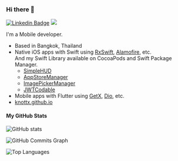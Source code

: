 ### Hi there 👋

[![Linkedin Badge](https://img.shields.io/badge/-LinkedIn-blue?style=flat-square&logo=Linkedin&logoColor=white)](https://www.linkedin.com/in/visarut-tippun/)  ![](https://visitor-badge.glitch.me/badge?page_id=knottx/knottx)

I'm a Mobile developer.<br>
- Based in Bangkok, Thailand
- Native iOS apps with Swift using [RxSwift](https://github.com/ReactiveX/RxSwift), [Alamofire](https://github.com/Alamofire/Alamofire), etc.<br>
And my Swift Library available on CocoaPods and Swift Package Manager.
  - [SimpleHUD](https://github.com/knottx/SimpleHUD)
  - [AppStoreManager](https://github.com/knottx/AppStoreManager)
  - [ImagePickerManager](https://github.com/knottx/ImagePickerManager)
  - [JWTCodable](https://github.com/knottx/JWTCodable)
- Mobile apps with Flutter using [GetX](https://github.com/jonataslaw/getx), [Dio](https://github.com/flutterchina/dio), etc.
- [knottx.github.io](https://knottx.github.io/)

#### My GitHub Stats

![GitHub stats](https://github-readme-stats.vercel.app/api?username=knottx&show_icons=true&hide=&count_private=true&title_color=0891b2&text_color=ffffff&icon_color=0891b2&bg_color=1c1917&hide_border=true&show_icons=true)

![GitHub Commits Graph](https://github-readme-activity-graph.cyclic.app/graph?username=knottx&bg_color=1c1917&color=ffffff&line=0891b2&point=ffffff&area_color=1c1917&area=true&hide_border=true&custom_title=GitHub%20Commits%20Graph)

![Top Languages](https://github-readme-stats.vercel.app/api/top-langs/?username=knottx&langs_count=10&title_color=0891b2&text_color=ffffff&icon_color=0891b2&bg_color=1c1917&hide_border=true&locale=en&custom_title=Top%20%Languages)
